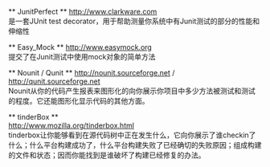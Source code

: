 ** JunitPerfect **
http://www.clarkware.com  
是一套JUnit test decorator，用于帮助测量你系统中有Junit测试的部分的性能和伸缩性

** Easy_Mock   **
http://www.easymock.org  
提交了在Junit测试中使用mock对象的简单方法

** Nounit / Qunit   **
http://nounit.sourceforge.net / http://qunit.sourceforge.net  
Nounit从你的代码产生报表来图形化的向你展示你项目中多少方法被测试和测试的程度。它还能图形化显示代码的其他方面。

** tinderBox  **  
http://www.mozilla.org/tinderbox.html  
tinderbox让你能够看到在源代码树中正在发生什么，它向你展示了谁checkin了什么；什么平台构建成功了，什么平台构建失败了已经确切的失败原因；组成构建的文件和状态；因而你能找到是谁破坏了构建已经修复的办法。
